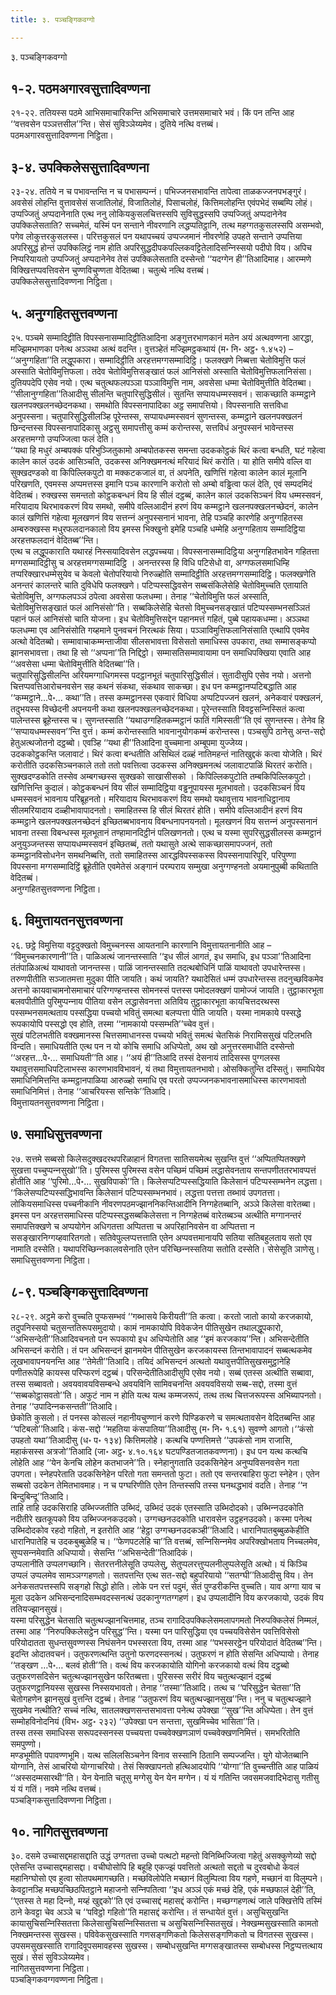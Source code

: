 ```yaml
---
title: ३. पञ्‍चङ्गिकवग्गो

---
```

३. पञ्‍चङ्गिकवग्गो  


## १-२. पठमअगारवसुत्तादिवण्णना

२१-२२. ततियस्स पठमे आभिसमाचारिकन्ति अभिसमाचारे उत्तमसमाचारे भवं। किं पन तन्ति आह ‘‘वत्तवसेन पञ्‍ञत्तसील’’न्ति। सेसं सुविञ्‍ञेय्यमेव। दुतिये नत्थि वत्तब्बं।  
पठमअगारवसुत्तादिवण्णना निट्ठिता।  


## ३-४. उपक्‍किलेससुत्तादिवण्णना

२३-२४. ततिये न च पभावन्तन्ति न च पभासम्पन्‍नं। पभिज्‍जनसभावन्ति तापेत्वा ताळकज्‍जनपभङ्गुरं। अवसेसं लोहन्ति वुत्तावसेसं सजातिलोहं, विजातिलोहं, पिसाचलोहं, कित्तिमलोहन्ति एवंपभेदं सब्बम्पि लोहं। उप्पज्‍जितुं अप्पदानेनाति एत्थ ननु लोकियकुसलचित्तस्सपि सुविसुद्धस्सपि उप्पज्‍जितुं अप्पदानेनेव उपक्‍किलेसताति? सच्‍चमेतं, यस्मिं पन सन्ताने नीवरणानि लद्धप्पतिट्ठानि, तत्थ महग्गतकुसलस्सपि असम्भवो, पगेव लोकुत्तरकुसलस्स। परित्तकुसलं पन यथापच्‍चयं उप्पज्‍जमानं नीवरणेहि उपहते सन्ताने उप्पत्तिया अपरिसुद्धं होन्तं उपक्‍किलिट्ठं नाम होति अपरिसुद्धदीपकपल्‍लिकवट्टितेलादिसन्‍निस्सयो पदीपो विय। अपिच निप्परियायतो उप्पज्‍जितुं अप्पदानेनेव तेसं उपक्‍किलेसताति दस्सेन्तो ‘‘यदग्गेन ही’’तिआदिमाह। आरम्मणे विक्खित्तप्पवत्तिवसेन चुण्णविचुण्णता वेदितब्बा। चतुत्थे नत्थि वत्तब्बं।  
उपक्‍किलेससुत्तादिवण्णना निट्ठिता।  


## ५. अनुग्गहितसुत्तवण्णना

२५. पञ्‍चमे सम्मादिट्ठीति विपस्सनासम्मादिट्ठीतिआदिना अङ्गुत्तरभाणकानं मतेन अयं अत्थवण्णना आरद्धा, मज्झिमभाणका पनेत्थ अञ्‍ञथा अत्थं वदन्ति। वुत्तञ्हेतं मज्झिमट्ठकथायं (म॰ नि॰ अट्ठ॰ १.४५२) –  
‘‘अनुग्गहिता’’ति लद्धूपकारा। सम्मादिट्ठीति अरहत्तमग्गसम्मादिट्ठि। फलक्खणे निब्बत्ता चेतोविमुत्ति फलं अस्साति चेतोविमुत्तिफला। तदेव चेतोविमुत्तिसङ्खातं फलं आनिसंसो अस्साति चेतोविमुत्तिफलानिसंसा। दुतियपदेपि एसेव नयो। एत्थ चतुत्थफलपञ्‍ञा पञ्‍ञाविमुत्ति नाम, अवसेसा धम्मा चेतोविमुत्तीति वेदितब्बा। ‘‘सीलानुग्गहिता’’तिआदीसु सीलन्ति चतुपारिसुद्धिसीलं। सुतन्ति सप्पायधम्मस्सवनं। साकच्छाति कम्मट्ठाने खलनपक्खलनच्छेदनकथा। समथोति विपस्सनापादिका अट्ठ समापत्तियो। विपस्सनाति सत्तविधा अनुपस्सना। चतुपारिसुद्धिसीलञ्हि पूरेन्तस्स, सप्पायधम्मस्सवनं सुणन्तस्स, कम्मट्ठाने खलनपक्खलनं छिन्दन्तस्स विपस्सनापादिकासु अट्ठसु समापत्तीसु कम्मं करोन्तस्स, सत्तविधं अनुपस्सनं भावेन्तस्स अरहत्तमग्गो उप्पज्‍जित्वा फलं देति।  
‘‘यथा हि मधुरं अम्बपक्‍कं परिभुञ्‍जितुकामो अम्बपोतकस्स समन्ता उदककोट्ठकं थिरं कत्वा बन्धति, घटं गहेत्वा कालेन कालं उदकं आसिञ्‍चति, उदकस्स अनिक्खमनत्थं मरियादं थिरं करोति। या होति समीपे वल्‍लि वा सुक्खदण्डको वा किपिल्‍लिकपुटो वा मक्‍कटकजालं वा, तं अपनेति, खणित्तिं गहेत्वा कालेन कालं मूलानि परिखणति, एवमस्स अप्पमत्तस्स इमानि पञ्‍च कारणानि करोतो सो अम्बो वड्ढित्वा फलं देति, एवं सम्पदमिदं वेदितब्बं। रुक्खस्स समन्ततो कोट्ठकबन्धनं विय हि सीलं दट्ठब्बं, कालेन कालं उदकसिञ्‍चनं विय धम्मस्सवनं, मरियादाय थिरभावकरणं विय समथो, समीपे वल्‍लिआदीनं हरणं विय कम्मट्ठाने खलनपक्खलनच्छेदनं, कालेन कालं खणित्तिं गहेत्वा मूलखणनं विय सत्तन्‍नं अनुपस्सनानं भावना, तेहि पञ्‍चहि कारणेहि अनुग्गहितस्स अम्बरुक्खस्स मधुरफलदानकालो विय इमस्स भिक्खुनो इमेहि पञ्‍चहि धम्मेहि अनुग्गहिताय सम्मादिट्ठिया अरहत्तफलदानं वेदितब्ब’’न्ति।  
एत्थ च लद्धूपकाराति यथारहं निस्सयादिवसेन लद्धपच्‍चया। विपस्सनासम्मादिट्ठिया अनुग्गहितभावेन गहितत्ता मग्गसम्मादिट्ठीसु च अरहत्तमग्गसम्मादिट्ठि । अनन्तरस्स हि विधि पटिसेधो वा, अग्गफलसमाधिम्हि तप्परिक्खारधम्मेसुयेव च केवलो चेतोपरियायो निरुळ्होति सम्मादिट्ठीति अरहत्तमग्गसम्मादिट्ठि। फलक्खणेति अनन्तरं कालन्तरे चाति दुविधेपि फलक्खणे। पटिप्पस्सद्धिवसेन सब्बसंकिलेसेहि चेतोविमुच्‍चति एतायाति चेतोविमुत्ति, अग्गफलपञ्‍ञं ठपेत्वा अवसेसा फलधम्मा। तेनाह ‘‘चेतोविमुत्ति फलं अस्साति, चेतोविमुत्तिसङ्खातं फलं आनिसंसो’’ति। सब्बकिलेसेहि चेतसो विमुच्‍चनसङ्खातं पटिप्पस्सम्भनसञ्‍ञितं पहानं फलं आनिसंसो चाति योजना। इध चेतोविमुत्तिसद्देन पहानमत्तं गहितं, पुब्बे पहायकधम्मा। अञ्‍ञथा फलधम्मा एव आनिसंसोति गय्हमाने पुनवचनं निरत्थकं सिया। पञ्‍ञाविमुत्तिफलानिसंसाति एत्थापि एवमेव अत्थो वेदितब्बो। सम्मावाचाकम्मन्ताजीवा सीलसभावत्ता विसेसतो समाधिस्स उपकारा, तथा सम्मासङ्कप्पो झानसभावत्ता। तथा हि सो ‘‘अप्पना’’ति निद्दिट्ठो। सम्मासतिसम्मावायामा पन समाधिपक्खिया एवाति आह ‘‘अवसेसा धम्मा चेतोविमुत्तीति वेदितब्बा’’ति।  
चतुपारिसुद्धिसीलन्ति अरियमग्गाधिगमस्स पदट्ठानभूतं चतुपारिसुद्धिसीलं। सुतादीसुपि एसेव नयो। अत्तनो चित्तप्पवत्तिआरोचनवसेन सह कथनं संकथा, संकथाव साकच्छा। इध पन कम्मट्ठानप्पटिबद्धाति आह ‘‘कम्मट्ठाने…पे॰… कथा’’ति। तस्स कम्मट्ठानस्स एकवारं विधिया अप्पटिपज्‍जनं खलनं, अनेकवारं पक्खलनं, तदुभयस्स विच्छेदनी अपनयनी कथा खलनपक्खलनच्छेदनकथा। पूरेन्तस्साति विवट्टसन्‍निस्सितं कत्वा पालेन्तस्स ब्रूहेन्तस्स च। सुणन्तस्साति ‘‘यथाउग्गहितकम्मट्ठानं फातिं गमिस्सती’’ति एवं सुणन्तस्स। तेनेव हि ‘‘सप्पायधम्मस्सवन’’न्ति वुत्तं। कम्मं करोन्तस्साति भावनानुयोगकम्मं करोन्तस्स। पञ्‍चसुपि ठानेसु अन्त-सद्दो हेतुअत्थजोतनो दट्ठब्बो। एवञ्हि ‘‘यथा ही’’तिआदिना वुच्‍चमाना अम्बूपमा युज्‍जेय्य।  
उदककोट्ठकन्ति जलावाटं। थिरं कत्वा बन्धतीति असिथिलं दळ्हं नातिमहन्तं नातिखुद्दकं कत्वा योजेति। थिरं करोतीति उदकसिञ्‍चनकाले ततो ततो पवत्तित्वा उदकस्स अनिक्खमनत्थं जलावाटपाळिं थिरतरं करोति। सुक्खदण्डकोति तस्सेव अम्बगच्छस्स सुक्खको साखासीसको । किपिल्‍लिकपुटोति तम्बकिपिल्‍लिकपुटो। खणित्तिन्ति कुदालं। कोट्ठकबन्धनं विय सीलं सम्मादिट्ठिया वड्ढनूपायस्स मूलभावतो। उदकसिञ्‍चनं विय धम्मस्सवनं भावनाय परिब्रूहनतो। मरियादाय थिरभावकरणं विय समथो यथावुत्ताय भावनाधिट्ठानाय सीलमरियादाय दळ्हीभावापादनतो। समाहितस्स हि सीलं थिरतरं होति। समीपे वल्‍लिआदीनं हरणं विय कम्मट्ठाने खलनपक्खलनच्छेदनं इच्छितब्बभावनाय विबन्धनापनयनतो। मूलखणनं विय सत्तन्‍नं अनुपस्सनानं भावना तस्सा विबन्धस्स मूलभूतानं तण्हामानदिट्ठीनं पलिखणनतो। एत्थ च यस्मा सुपरिसुद्धसीलस्स कम्मट्ठानं अनुयुञ्‍जन्तस्स सप्पायधम्मस्सवनं इच्छितब्बं, ततो यथासुते अत्थे साकच्छासमापज्‍जनं, ततो कम्मट्ठानविसोधनेन समथनिब्बत्ति, ततो समाहितस्स आरद्धविपस्सकस्स विपस्सनापारिपूरि, परिपुण्णा विपस्सना मग्गसम्मादिट्ठिं ब्रूहेतीति एवमेतेसं अङ्गानं परम्पराय सम्मुखा अनुग्गण्हनतो अयमानुपुब्बी कथिताति वेदितब्बं।  
अनुग्गहितसुत्तवण्णना निट्ठिता।  


## ६. विमुत्तायतनसुत्तवण्णना

२६. छट्ठे विमुत्तिया वट्टदुक्खतो विमुच्‍चनस्स आयतनानि कारणानि विमुत्तायतनानीति आह – ‘‘विमुच्‍चनकारणानी’’ति। पाळिअत्थं जानन्तस्साति ‘‘इध सीलं आगतं, इध समाधि, इध पञ्‍ञा’’तिआदिना तंतंपाळिअत्थं याथावतो जानन्तस्स। पाळिं जानन्तस्साति तदत्थबोधिनिं पाळिं याथावतो उपधारेन्तस्स। तरुणपीतीति सञ्‍जातमत्ता मुदुका पीति जायति। कथं जायति? यथादेसितं धम्मं उपधारेन्तस्स तदनुच्छविकमेव अत्तनो कायवाचामनोसमाचारं परिग्गण्हन्तस्स सोमनस्सं पत्तस्स पमोदलक्खणं पामोज्‍जं जायति। तुट्ठाकारभूता बलवपीतीति पुरिमुप्पन्‍नाय पीतिया वसेन लद्धासेवनत्ता अतिविय तुट्ठाकारभूता कायचित्तदरथस्स पस्सम्भनसमत्थताय पस्सद्धिया पच्‍चयो भवितुं समत्था बलप्पत्ता पीति जायति। यस्मा नामकाये पस्सद्धे रूपकायोपि पस्सद्धो एव होति, तस्मा ‘‘नामकायो पस्सम्भति’’च्‍चेव वुत्तं।  
सुखं पटिलभतीति वक्खमानस्स चित्तसमाधानस्स पच्‍चयो भवितुं समत्थं चेतसिकं निरामिससुखं पटिलभति विन्दति। समाधियतीति एत्थ पन न यो कोचि समाधि अधिप्पेतो, अथ खो अनुत्तरसमाधीति दस्सेन्तो ‘‘अरहत्त…पे॰… समाधियती’’ति आह। ‘‘अयं ही’’तिआदि तस्सं देसनायं तादिसस्स पुग्गलस्स यथावुत्तसमाधिपटिलाभस्स कारणभावविभावनं, यं तथा विमुत्तायतनभावो। ओसक्‍कितुन्ति दस्सितुं। समाधियेव समाधिनिमित्तन्ति कम्मट्ठानपाळिया आरुळ्हो समाधि एव परतो उप्पज्‍जनकभावनासमाधिस्स कारणभावतो समाधिनिमित्तं। तेनाह ‘‘आचरियस्स सन्तिके’’तिआदि।  
विमुत्तायतनसुत्तवण्णना निट्ठिता।  


## ७. समाधिसुत्तवण्णना

२७. सत्तमे सब्बसो किलेसदुक्खदरथपरिळाहानं विगतत्ता सातिसयमेत्थ सुखन्ति वुत्तं ‘‘अप्पितप्पितक्खणे सुखत्ता पच्‍चुप्पन्‍नसुखो’’ति। पुरिमस्स पुरिमस्स वसेन पच्छिमं पच्छिमं लद्धासेवनताय सन्तपणीततरभावप्पत्तं होतीति आह ‘‘पुरिमो…पे॰… सुखविपाको’’ति। किलेसप्पटिप्पस्सद्धियाति किलेसानं पटिप्पस्सम्भनेन लद्धत्ता। ‘‘किलेसप्पटिप्पस्सद्धिभावन्ति किलेसानं पटिप्पस्सम्भनभावं। लद्धत्ता पत्तत्ता तब्भावं उपगतत्ता। लोकियसमाधिस्स पच्‍चनीकानि नीवरणपठमज्झाननिकन्तिआदीनि निग्गहेतब्बानि, अञ्‍ञे किलेसा वारेतब्बा। इमस्स पन अरहत्तसमाधिस्स पटिप्पस्सद्धसब्बकिलेसत्ता न निग्गहेतब्बं वारेतब्बञ्‍च अत्थीति मग्गानन्तरं समापत्तिक्खणे च अप्पयोगेन अधिगतत्ता अप्पितत्ता च अपरिहानिवसेन वा अप्पितत्ता न ससङ्खारनिग्गय्हवारितगतो। सतिवेपुल्‍लप्पत्तत्ताति एतेन अप्पवत्तमानायपि सतिया सतिबहुलताय सतो एव नामाति दस्सेति। यथापरिच्छिन्‍नकालवसेनाति एतेन परिच्छिन्‍नस्सतिया सतोति दस्सेति। सेसेसूति ञाणेसु।  
समाधिसुत्तवण्णना निट्ठिता।  


## ८-९. पञ्‍चङ्गिकसुत्तादिवण्णना

२८-२९. अट्ठमे करो वुच्‍चति पुप्फसम्भवं ‘‘गब्भासये किरीयती’’ति कत्वा। करतो जातो कायो करजकायो, तदुपनिस्सयो चतुसन्ततिरूपसमुदायो। कामं नामकायोपि विवेकजेन पीतिसुखेन तथालद्धूपकारो, ‘‘अभिसन्देती’’तिआदिवचनतो पन रूपकायो इध अधिप्पेतोति आह ‘‘इमं करजकाय’’न्ति। अभिसन्देतीति अभिसन्दनं करोति। तं पन अभिसन्दनं झानमयेन पीतिसुखेन करजकायस्स तिन्तभावापादनं सब्बत्थकमेव लूखभावापनयनन्ति आह ‘‘तेमेती’’तिआदि। तयिदं अभिसन्दनं अत्थतो यथावुत्तपीतिसुखसमुट्ठानेहि पणीतरूपेहि कायस्स परिप्फरणं दट्ठब्बं। परिसन्देतीतिआदीसुपि एसेव नयो। सब्बं एतस्स अत्थीति सब्बावा, तस्स सब्बावतो। अवयवावयविसम्बन्धे अवयविनि सामिवचनन्ति अवयवविसयो सब्ब-सद्दो, तस्मा वुत्तं ‘‘सब्बकोट्ठासवतो’’ति। अफुटं नाम न होति यत्थ यत्थ कम्मजरूपं, तत्थ तत्थ चित्तजरूपस्स अभिब्यापनतो। तेनाह ‘‘उपादिन्‍नकसन्तती’’तिआदि।  
छेकोति कुसलो। तं पनस्स कोसल्‍लं नहानीयचुण्णानं करणे पिण्डिकरणे च समत्थतावसेन वेदितब्बन्ति आह ‘‘पटिबलो’’तिआदि। कंस-सद्दो ‘‘महतिया कंसपातिया’’तिआदीसु (म॰ नि॰ १.६१) सुवण्णे आगतो।‘‘कंसो उपहतो यथा’’तिआदीसु (ध॰ प॰ १३४) कित्तिमलोहे। कत्थचि पण्णत्तिमत्ते ‘‘उपकंसो नाम राजासि, महाकंसस्स अत्रजो’’तिआदि (जा॰ अट्ठ॰ ४.१०.१६४ घटपण्डितजातकवण्णना)। इध पन यत्थ कत्थचि लोहेति आह ‘‘येन केनचि लोहेन कतभाजने’’ति। स्नेहानुगताति उदकसिनेहेन अनुप्पविसनवसेन गता उपगता। स्नेहपरेताति उदकसिनेहेन परितो गता समन्ततो फुटा। ततो एव सन्तरबाहिरा फुटा स्नेहेन। एतेन सब्बसो उदकेन तेमितभावमाह। न च पग्घरिणीति एतेन तिन्तस्सपि तस्स घनथद्धभावं वदति। तेनाह ‘‘न बिन्दुबिन्दू’’तिआदि।  
ताहि ताहि उदकसिराहि उब्भिज्‍जतीति उब्भिदं, उब्भिदं उदकं एतस्साति उब्भिदोदको। उब्भिन्‍नउदकोति नदीतीरे खतकूपको विय उब्भिज्‍जनकउदको। उग्गच्छनउदकोति धारावसेन उट्ठहनउदको। कस्मा पनेत्थ उब्भिदोदकोव रहदो गहितो, न इतरोति आह ‘‘हेट्ठा उग्गच्छनउदकञ्ही’’तिआदि। धारानिपातबुब्बुळकेहीति धारानिपातेहि च उदकबुब्बुळेहि च। ‘‘फेणपटलेहि चा’’ति वत्तब्बं, सन्‍निसिन्‍नमेव अपरिक्खोभताय निच्‍चलमेव, सुप्पसन्‍नमेवाति अधिप्पायो। सेसन्ति ‘‘अभिसन्देती’’तिआदिकं।  
उप्पलानीति उप्पलगच्छानि। सेतरत्तनीलेसूति उप्पलेसु, सेतुप्पलरत्तुप्पलनीलुप्पलेसूति अत्थो। यं किञ्‍चि उप्पलं उप्पलमेव सामञ्‍ञग्गहणतो। सतपत्तन्ति एत्थ सत-सद्दो बहुपरियायो ‘‘सतग्घी’’तिआदीसु विय। तेन अनेकसतपत्तस्सपि सङ्गहो सिद्धो होति। लोके पन रत्तं पदुमं, सेतं पुण्डरीकन्ति वुच्‍चति। याव अग्गा याव च मूला उदकेन अभिसन्दनादिसम्भवदस्सनत्थं उदकानुग्गतग्गहणं। इध उप्पलादीनि विय करजकायो, उदकं विय ततियज्झानसुखं।  
यस्मा परिसुद्धेन चेतसाति चतुत्थज्झानचित्तमाह, तञ्‍च रागादिउपक्‍किलेसमलापगमतो निरुपक्‍किलेसं निम्मलं, तस्मा आह ‘‘निरुपक्‍किलेसट्ठेन परिसुद्ध’’न्ति। यस्मा पन पारिसुद्धिया एव पच्‍चयविसेसेन पवत्तिविसेसो परियोदातता सुधन्तसुवण्णस्स निघंसनेन पभस्सरता विय, तस्मा आह ‘‘पभस्सरट्ठेन परियोदातं वेदितब्ब’’न्ति। इदन्ति ओदातवचनं। उतुफरणत्थन्ति उतुनो फरणदस्सनत्थं। उतुफरणं न होति सेसन्ति अधिप्पायो। तेनाह ‘‘तङ्खण …पे॰… बलवं होती’’ति। वत्थं विय करजकायोति योगिनो करजकायो वत्थं विय दट्ठब्बो उतुफरणसदिसेन चतुत्थज्झानसुखेन फरितब्बत्ता। पुरिसस्स सरीरं विय चतुत्थज्झानं दट्ठब्बं उतुफरणट्ठानियस्स सुखस्स निस्सयभावतो। तेनाह ‘‘तस्मा’’तिआदि। तत्थ च ‘‘परिसुद्धेन चेतसा’’ति चेतोगहणेन झानसुखं वुत्तन्ति दट्ठब्बं। तेनाह ‘‘उतुफरणं विय चतुत्थज्झानसुख’’न्ति। ननु च चतुत्थज्झाने सुखमेव नत्थीति? सच्‍चं नत्थि, सातलक्खणसन्तसभावत्ता पनेत्थ उपेक्खा ‘‘सुख’’न्ति अधिप्पेता। तेन वुत्तं सम्मोहविनोदनियं (विभ॰ अट्ठ॰ २३२) ‘‘उपेक्खा पन सन्तत्ता, सुखमिच्‍चेव भासिता’’ति।  
तस्स तस्स समाधिस्स सरूपदस्सनस्स पच्‍चयत्ता पच्‍चवेक्खणञाणं पच्‍चवेक्खणनिमित्तं। समभरितोति समपुण्णो।  
मण्डभूमीति पपावण्णभूमि। यत्थ सलिलसिञ्‍चनेन विनाव सस्सानि ठितानि सम्पज्‍जन्ति। युगे योजेतब्बानि योग्गानि, तेसं आचरियो योग्गाचरियो। तेसं सिक्खापनतो हत्थिआदयोपि ‘‘योग्गा’’ति वुच्‍चन्तीति आह पाळियं ‘‘अस्सदम्मसारथी’’ति। येन येनाति चतूसु मग्गेसु येन येन मग्गेन। यं यं गतिन्ति जवसमजवादिभेदासु गतीसु यं यं गतिं। नवमे नत्थि वत्तब्बं।  
पञ्‍चङ्गिकसुत्तादिवण्णना निट्ठिता।  


## १०. नागितसुत्तवण्णना

३०. दसमे उच्‍चासद्दमहासद्दाति उद्धं उग्गतत्ता उच्‍चो पत्थटो महन्तो विनिब्भिज्‍जित्वा गहेतुं असक्‍कुणेय्यो सद्दो एतेसन्ति उच्‍चासद्दमहासद्दा। वचीघोसोपि हि बहूहि एकज्झं पवत्तितो अत्थतो सद्दतो च दुरवबोधो केवलं महानिग्घोसो एव हुत्वा सोतपथमागच्छति। मच्छविलोपेति मच्छानं विलुम्पित्वा विय गहणे, मच्छानं वा विलुम्पने। केवट्टानञ्हि मच्छपच्छिठपितट्ठाने महाजनो सन्‍निपतित्वा ‘‘इध अञ्‍ञं एकं मच्छं देहि, एकं मच्छफालं देही’’ति, ‘‘एतस्स ते महा दिन्‍नो, मय्हं खुद्दको’’ति एवं उच्‍चासद्दं महासद्दं करोन्ति। मच्छग्गहणत्थं जाले पक्खित्तेपि तस्मिं ठाने केवट्टा चेव अञ्‍ञे च ‘‘पविट्ठो गहितो’’ति महासद्दं करोन्ति। तं सन्धायेतं वुत्तं। असुचिसुखन्ति कायासुचिसन्‍निस्सितत्ता किलेसासुचिसन्‍निस्सितत्ता च असुचिसन्‍निस्सितसुखं। नेक्खम्मसुखस्साति कामतो निक्खमन्तस्स सुखस्स। पविवेकसुखस्साति गणसङ्गणिकतो किलेससङ्गणिकतो च विगतस्स सुखस्स। उपसमसुखस्साति रागादिवूपसमावहस्स सुखस्स। सम्बोधसुखन्ति मग्गसङ्खातस्स सम्बोधस्स निट्ठप्पत्तत्थाय सुखं। सेसं सुविञ्‍ञेय्यमेव।  
नागितसुत्तवण्णना निट्ठिता।  
पञ्‍चङ्गिकवग्गवण्णना निट्ठिता।  